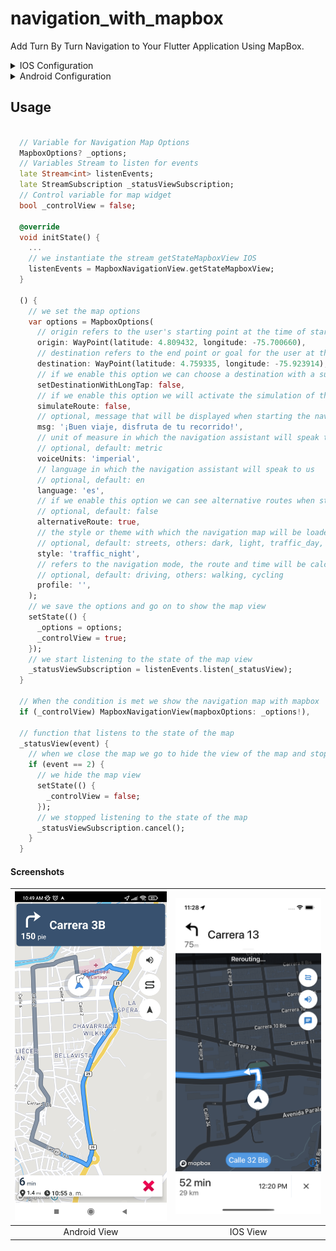 # navigation_with_mapbox

Add Turn By Turn Navigation to Your Flutter Application Using MapBox.

<details>
<summary>IOS Configuration</summary>

1. Go to your [Mapbox account dashboard](https://account.mapbox.com/) and create an access token that has the `DOWNLOADS:READ` scope. **PLEASE NOTE: This is not the same as your production Mapbox API token. Make sure to keep it private and do not insert it into any Info.plist file.** Create a file named `.netrc` in your home directory if it doesn’t already exist, then add the following lines to the end of the file:
   ```
   machine api.mapbox.com
     login mapbox
     password PRIVATE_MAPBOX_API_TOKEN
   ```
   where _PRIVATE_MAPBOX_API_TOKEN_ is your Mapbox API token with the `DOWNLOADS:READ` scope.
2. Mapbox APIs and vector tiles require a Mapbox account and API access token. In the project editor, select the application target, then go to the Info tab. Under the “Custom iOS Target Properties” section, set `MBXAccessToken` to your access token. You can obtain an access token from the [Mapbox account page](https://account.mapbox.com/access-tokens/).

3. In order for the SDK to track the user’s location as they move along the route, set `NSLocationWhenInUseUsageDescription` to:

   > Shows your location on the map and helps improve OpenStreetMap.

4. Users expect the SDK to continue to track the user’s location and deliver audible instructions even while a different application is visible or the device is locked. Go to the Capabilities tab. Under the Background Modes section, enable “Audio, AirPlay, and Picture in Picture” and “Location updates”. (Alternatively, add the `audio` and `location` values to the `UIBackgroundModes` array in the Info tab.)

</details>

<details>
<summary>Android Configuration</summary>

1. Mapbox APIs and vector tiles require a Mapbox account and API access token. Add your token in strings.xml file of your android apps res/values/ path. The string key should be "mapbox_access_token". You can obtain an access token from the [Mapbox account page](https://account.mapbox.com/access-tokens/).

```xml
<?xml version="1.0" encoding="utf-8"?>
<resources>
    <string name="mapbox_access_token" translatable="false">ADD_MAPBOX_ACCESS_TOKEN_HERE</string>
</resources>
```

2. Add the following permissions to the app level Android Manifest

```xml
<manifest>
    ...
    <uses-permission android:name="android.permission.ACCESS_COARSE_LOCATION" />
    <uses-permission android:name="android.permission.ACCESS_FINE_LOCATION" />
    <uses-permission android:name="android.permission.ACCESS_NETWORK_STATE" />
    ...
</manifest>
```

3. Add the MapBox Downloads token with the `downloads:read` scope to your gradle.properties file in Android folder to enable downloading the MapBox binaries from the repository. To secure this token from getting checked into source control, you can add it to the gradle.properties of your GRADLE_HOME which is usually at $USER_HOME/.gradle for Mac. This token can be retrieved from your [MapBox Dashboard](https://account.mapbox.com/access-tokens/). You can review the [Token Guide](https://docs.mapbox.com/accounts/guides/tokens/) to learn more about download tokens

```text
MAPBOX_DOWNLOADS_TOKEN=sk.XXXXXXXXXXXXXXX
```

After adding the above, your gradle.properties file may look something like this:

```text
org.gradle.jvmargs=-Xmx1536M
android.useAndroidX=true
android.enableJetifier=true
MAPBOX_DOWNLOADS_TOKEN=sk.XXXXXXXXXXXXXXX
```

</details>

## Usage

```dart

  // Variable for Navigation Map Options 
  MapboxOptions? _options;
  // Variables Stream to listen for events 
  late Stream<int> listenEvents;
  late StreamSubscription _statusViewSubscription;
  // Control variable for map widget 
  bool _controlView = false;

  @override
  void initState() {
    ...
    // we instantiate the stream getStateMapboxView IOS
    listenEvents = MapboxNavigationView.getStateMapboxView;
  }

  () {
    // we set the map options
    var options = MapboxOptions(
      // origin refers to the user's starting point at the time of starting the navigation
      origin: WayPoint(latitude: 4.809432, longitude: -75.700660),
      // destination refers to the end point or goal for the user at the time of starting the navigation
      destination: WayPoint(latitude: 4.759335, longitude: -75.923914),
      // if we enable this option we can choose a destination with a sustained tap
      setDestinationWithLongTap: false,
      // if we enable this option we will activate the simulation of the route
      simulateRoute: false,
      // optional, message that will be displayed when starting the navigation map ONLY ANDROID
      msg: '¡Buen viaje, disfruta de tu recorrido!',
      // unit of measure in which the navigation assistant will speak to us
      // optional, default: metric
      voiceUnits: 'imperial',
      // language in which the navigation assistant will speak to us
      // optional, default: en
      language: 'es',
      // if we enable this option we can see alternative routes when starting the navigation map ONLY ANDROID
      // optional, default: false
      alternativeRoute: true,
      // the style or theme with which the navigation map will be loaded
      // optional, default: streets, others: dark, light, traffic_day, traffic_night, satellite, satellite_streets, outdoors
      style: 'traffic_night',
      // refers to the navigation mode, the route and time will be calculated depending on this
      // optional, default: driving, others: walking, cycling
      profile: '',
    );
    // we save the options and go on to show the map view
    setState(() {
      _options = options;
      _controlView = true;
    });
    // we start listening to the state of the map view
    _statusViewSubscription = listenEvents.listen(_statusView);
  }

  // When the condition is met we show the navigation map with mapbox
  if (_controlView) MapboxNavigationView(mapboxOptions: _options!),

  // function that listens to the state of the map
  _statusView(event) {
    // when we close the map we go to hide the view of the map and stop listening to its state
    if (event == 2) {
      // we hide the map view
      setState(() {
        _controlView = false;
      });
      // we stopped listening to the state of the map
      _statusViewSubscription.cancel();
    }
  }

```

#### Screenshots

| ![Image text](https://raw.githubusercontent.com/DiRaizel/navigation_with_mapbox/main/images/android.jpg) | ![Image text](https://raw.githubusercontent.com/DiRaizel/navigation_with_mapbox/main/images/ios.png) |
| :---------------------------------------------------------: | :---------------------------------------------: |
|                        Android View                         |                    IOS View                     |
